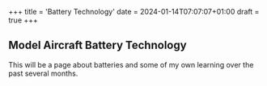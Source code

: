 +++
title = 'Battery Technology'
date = 2024-01-14T07:07:07+01:00
draft = true
+++
## Model Aircraft Battery Technology

This will be a page about batteries and some of my own learning over the past several months.